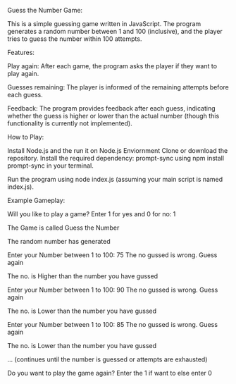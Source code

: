Guess the Number Game:

This is a simple guessing game written in JavaScript. The program generates a random number between 1 and 100 (inclusive), and the player tries to guess the number within 100 attempts.

Features:

Play again: After each game, the program asks the player if they want to play again.

Guesses remaining: The player is informed of the remaining attempts before each guess.

Feedback: The program provides feedback after each guess, indicating whether the guess is higher or lower than the actual number (though this functionality is currently not implemented).

How to Play:

Install Node.js and the run it on Node.js Enviornment 
Clone or download the repository.
Install the required dependency: prompt-sync using npm install prompt-sync in your terminal.


Run the program using node index.js (assuming your main script is named index.js).

Example Gameplay:

Will you like to play a game?
Enter 1 for yes and 0 for no: 1

The Game is called Guess the Number

The random number has generated

Enter your Number between 1 to 100: 75
The no gussed is wrong. Guess again

The no. is Higher than the number you have gussed

Enter your Number between 1 to 100: 90
The no gussed is wrong. Guess again

The no. is Lower than the number you have gussed

Enter your Number between 1 to 100: 85
The no gussed is wrong. Guess again

The no. is Lower than the number you have gussed

... (continues until the number is guessed or attempts are exhausted)

Do you want to play the game again?
Enter the 1 if want to else enter 0 
